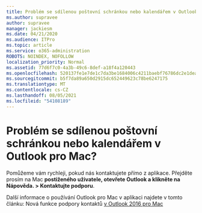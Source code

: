 ```yaml
---
title: Problém se sdílenou poštovní schránkou nebo kalendářem v Outlook pro Mac?
ms.author: supravee
author: supravee
manager: jackiesm
ms.date: 04/21/2020
ms.audience: ITPro
ms.topic: article
ms.service: o365-administration
ROBOTS: NOINDEX, NOFOLLOW
localization_priority: Normal
ms.assetid: 77d6f7c0-4a3b-49c6-8def-a18f4a120443
ms.openlocfilehash: 520137fe1e7de1c7da3be1684006c4211baebf76786dc2e1dea7acc91f82cc7a
ms.sourcegitcommit: b5f7da89a650d2915dc652449623c78be6247175
ms.translationtype: MT
ms.contentlocale: cs-CZ
ms.lasthandoff: 08/05/2021
ms.locfileid: "54108189"
---
```

# <a name="shared-mailbox-or-calendar-issue-in-outlook-for-mac"></a>Problém se sdílenou poštovní schránkou nebo kalendářem v Outlook pro Mac?

Pomůžeme vám rychleji, pokud nás kontaktujete přímo z aplikace. Přejděte prosím na Mac **postiženého uživatele, otevřete Outlook a klikněte na Nápověda. \> Kontaktujte podporu**. 
  
Další informace o používání Outlook pro Mac v aplikaci najdete v tomto článku: Nová funkce podpory kontaktů [v Outlook 2016 pro Mac](https://answers.microsoft.com/msoffice/forum/msoffice_outlook-mso_mac-mso_mac2016/new-contact-support-feature-in-outlook-2016-for/d4fc21c4-25e2-4e10-b943-1fba6542b517)
  

